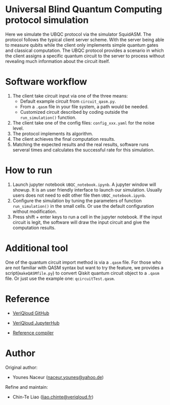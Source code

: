 # Universal Blind Quantum Computing protocol simulation
Here we simulate the UBQC protocol via the simulator SquidASM.
The protocol follows the typical client server scheme. With the server being able to measure qubits while the client only implements simple quantum gates and classical computation.
The UBQC protocol provides a scenario in which the client assigns a specific quantum circuit to the server to process without revealing much information about the circuit itself.  

# Software workflow
1. The client take circuit input via one of the three means:
	- Default example circuit from `circuit_qasm.py`.
	- From a `.qasm` file in your file system, a path would be needed.
	- Customized circuit described by coding outside the `run_simulation()` function.
2. The client take one of the config files: `config_xxx.yaml` for the noise level.
3. The protocol implements its algorithm.
4. The client achieves the final computation results.
5. Matching the expected results and the real results, software runs serveral times and calculates the successful rate for this simulation.


# How to run
1. Launch jupyter notebook `UBQC_notebook.ipynb`. A jupyter window will showup. It is an user friendly interface to launch our simulation. Usually users does not need to edit other file then `UBQC_notebook.ipynb`.
2. Configure the simulation by tuning the parameters of function `run_simulation()` in the small cells. Or use the default configuration without modification.
3. Press shift + enter keys to run a cell in the jupyter notebook. If the input circuit is legit, the software will draw the input circuit and give the computation results.



# Additional tool
One of the quantum circuit import method is via a `.qasm` file. For those who are not familiar with QASM syntax but want to try the feature, we provides a script(`makeQASMfile.py`) to convert Qiskit quantum circuit object to a `.qasm` file.
Or just use the example one: `qcircuitTest.qasm`. 


# Reference
- [VeriQloud GitHub](https://github.com/Veriqloud/ubqc_squidasm)

- [VeriQloud JupyterHub](https://jupyter.veriqloud.fr)

- [Reference compiler](https://github.com/quantumprotocolzoo/protocols/tree/master/UBQC)


# Author
Original author:
- Younes Naceur (naceur.younes@yahoo.de)

Refine and maintain:
- Chin-Te Liao (liao.chinte@veriqloud.fr)
